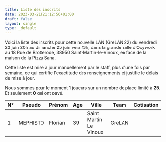 ```yaml
---
title: Liste des inscrits
date: 2023-03-21T21:12:56+01:00
draft: false
layout: single
type: _default
---
```

Voici la liste des inscrits pour cette nouvelle LAN (GreLAN 22) du vendredi 23 juin 20h au dimanche 25 juin vers 13h, dans la grande salle d’Oxywork au 18 Rue de Brotterode, 38950 Saint-Martin-le-Vinoux, en face de la maison de la Pizza Sana.  

Cette liste est mise à jour manuellement par le staff, plus d'une fois par semaine, ce qui certifie l'exactitude des renseignements et justifie le délais de mise à jour.  

Nous sommes pour le moment 1 joueurs sur un nombre de place limité à **25**. Et seulement **0** qui ont payé.

| N°  | Pseudo   | Prénom  | Age | Ville                  | Team   | Cotisation |
| --- | -------- | ------- | --- | ---------------------- | ------ | ---------- |
| 1   | MEPHISTO | Florian | 39  | Saint Martin Le Vinoux | GreLAN |            |